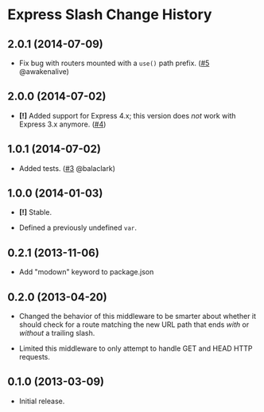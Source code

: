 Express Slash Change History
============================

2.0.1 (2014-07-09)
------------------

* Fix bug with routers mounted with a `use()` path prefix. ([#5][] @awakenalive)

[#5]: https://github.com/ericf/express-slash/issues/5


2.0.0 (2014-07-02)
------------------

* __[!]__ Added support for Express 4.x; this version does *not* work with
  Express 3.x anymore. ([#4][])

[#4]: https://github.com/ericf/express-slash/issues/4


1.0.1 (2014-07-02)
------------------

* Added tests. ([#3][] @balaclark)

[#3]: https://github.com/ericf/express-slash/issues/3


1.0.0 (2014-01-03)
------------------

* __[!]__ Stable.

* Defined a previously undefined `var`.


0.2.1 (2013-11-06)
------------------

* Add "modown" keyword to package.json


0.2.0 (2013-04-20)
------------------

* Changed the behavior of this middleware to be smarter about whether it should
  check for a route matching the new URL path that ends *with* or *without* a
  trailing slash.

* Limited this middleware to only attempt to handle GET and HEAD HTTP requests.


0.1.0 (2013-03-09)
------------------

* Initial release.
